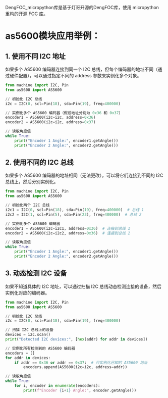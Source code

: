 DengFOC_micropython库是基于灯哥开源的DengFOC库，使用 micropython 重构的开源 FOC 库。

# as5600模块应用举例：
## 1. 使用不同 I2C 地址
如果多个 AS5600 编码器连接到同一个 I2C 总线，但每个编码器的地址不同（通过硬件配置），可以通过指定不同的 address 参数来实例化多个对象。

```python
from machine import I2C, Pin
from as5600 import AS5600

// 初始化 I2C 总线
i2c = I2C(0, scl=Pin(18), sda=Pin(19), freq=400000)

// 实例化多个 AS5600 编码器（假设地址分别为 0x36 和 0x37）
encoder1 = AS5600(i2c=i2c, address=0x36)
encoder2 = AS5600(i2c=i2c, address=0x37)

// 读取角度值
while True:
    print("Encoder 1 Angle:", encoder1.getAngle())
    print("Encoder 2 Angle:", encoder2.getAngle())
```
## 2. 使用不同的 I2C 总线
如果多个 AS5600 编码器的地址相同（无法更改），可以将它们连接到不同的 I2C 总线上，然后分别实例化。
```python
from machine import I2C, Pin
from as5600 import AS5600

// 初始化两个 I2C 总线
i2c1 = I2C(0, scl=Pin(18), sda=Pin(19), freq=400000)  # 总线 1
i2c2 = I2C(1, scl=Pin(5), sda=Pin(23), freq=400000)  # 总线 2

// 实例化多个 AS5600 编码器
encoder1 = AS5600(i2c=i2c1, address=0x36)  # 连接到总线 1
encoder2 = AS5600(i2c=i2c2, address=0x36)  # 连接到总线 2

// 读取角度值
while True:
    print("Encoder 1 Angle:", encoder1.getAngle())
    print("Encoder 2 Angle:", encoder2.getAngle())
```

## 3. 动态检测 I2C 设备
如果不知道具体的 I2C 地址，可以通过扫描 I2C 总线动态检测连接的设备，然后实例化对应的编码器。

```python
from machine import I2C, Pin
from as5600 import AS5600

// 初始化 I2C 总线
i2c = I2C(0, scl=Pin(18), sda=Pin(19), freq=400000)

// 扫描 I2C 总线上的设备
devices = i2c.scan()
print("Detected I2C devices:", [hex(addr) for addr in devices])

// 实例化所有检测到的 AS5600 编码器
encoders = []
for addr in devices:
    if addr == 0x36 or addr == 0x37:  # 只实例化已知的 AS5600 地址
        encoders.append(AS5600(i2c=i2c, address=addr))

// 读取角度值
while True:
    for i, encoder in enumerate(encoders):
        print(f"Encoder {i+1} Angle:", encoder.getAngle())
```
